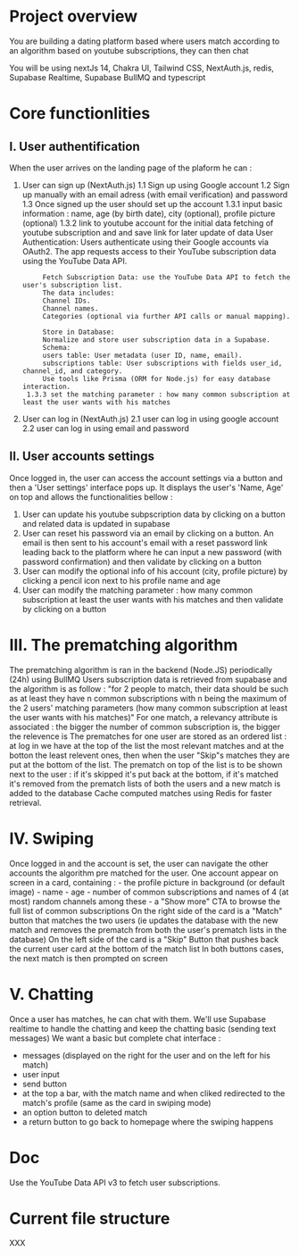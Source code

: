 # Project overview
You are building a dating platform based where users match according to an algorithm based on youtube subscriptions, they can then chat

You will be using nextJs 14, Chakra UI, Tailwind CSS, NextAuth.js, redis, Supabase Realtime, Supabase BullMQ and typescript

# Core functionlities
## I. User authentification 
When the user arrives on the landing page of the plaform he can :
1. User can sign up (NextAuth.js)
    1.1 Sign up using Google account
    1.2 Sign up manually with an email adress (with email verification) and password
    1.3 Once signed up the user should set up the account
        1.3.1 input basic information : name, age (by birth date), city (optional), profile picture (optional)
        1.3.2 link to youtube account for the initial data fetching of youtube subscription and and save link for later update of data
            User Authentication:
            Users authenticate using their Google accounts via OAuth2.
            The app requests access to their YouTube subscription data using the YouTube Data API.

            Fetch Subscription Data: use the YouTube Data API to fetch the user's subscription list.
            The data includes:
            Channel IDs.
            Channel names.
            Categories (optional via further API calls or manual mapping).

            Store in Database:
            Normalize and store user subscription data in a Supabase.
            Schema:
            users table: User metadata (user ID, name, email).
            subscriptions table: User subscriptions with fields user_id, channel_id, and category.
            Use tools like Prisma (ORM for Node.js) for easy database interaction.
        1.3.3 set the matching parameter : how many common subscription at least the user wants with his matches
2. User can log in (NextAuth.js)
    2.1 user can log in using google account
    2.2 user can log in using email and password

## II. User accounts settings
Once logged in, the user can access the account settings via a button and then a 'User settings' interface pops up. It displays the user's 'Name, Age' on top and allows the functionalities bellow :
1. User can update his youtube subpscription data by clicking on a button and related data is updated in supabase
2. User can reset his password via an email by clicking on a button. An email is then sent to his account's email with a reset password link leading back to the platform where he can input a new password (with password confirmation) and then validate by clicking on a button
3. User can modify the optional info of his account (city, profile picture) by clicking a pencil icon next to his profile name and age
4. User can modify the matching parameter : how many common subscription at least the user wants with his matches and then validate by clicking on a button



# III. The prematching algorithm
The prematching algorithm is ran in the backend (Node.JS) periodically (24h) using BullMQ
Users subscription data is retrieved from supabase and the algorithm is as follow :
"for 2 people to match, their data should be such as at least they have n common subscriptions with n being the maximum of the 2 users' matching parameters (how many common subscription at least the user wants with his matches)"
For one match, a relevancy attribute is associated : the bigger the number of common subscription is, the bigger the relevence is
The prematches for one user are stored as an ordered list : at log in we have at the top of the list the most relevant matches and at the botton the least relevent ones, then when the user "Skip"s matches they are put at the bottom of the list. The prematch on top of the list is to be shown next to the user : if it's skipped it's put back at the bottom, if it's matched it's removed from the prematch lists of both the users and a new match is added to the database
Cache computed matches using Redis for faster retrieval.

# IV. Swiping
Once logged in and the account is set, the user can navigate the other accounts the algorithm pre matched for the user.
One account appear on screen in a card, containing :
    - the profile picture in background (or default image)
    - name
    - age 
    - number of common subscriptions and names of 4 (at most) random channels among these
    - a "Show more" CTA to browse the full list of common subscriptions
On the right side of the card is a "Match" button that matches the two users (ie updates the database with the new match and removes the prematch from both the user's prematch lists in the database)
On the left side of the card is a "Skip" Button that pushes back the current user card at the bottom of the match list
In both buttons cases, the next match is then prompted on screen

# V. Chatting
Once a user has matches, he can chat with them. We'll use Supabase realtime to handle the chatting and keep the chatting basic (sending text messages)
We want a basic but complete chat interface :
- messages (displayed on the right for the user and on the left for his match)
- user input 
- send button
- at the top a bar, with the match name and when cliked redirected to the match's profile (same as the card in swiping mode)
- an option button to deleted match
- a return button to go back to homepage where the swiping happens

# Doc
Use the YouTube Data API v3 to fetch user subscriptions.

# Current file structure
XXX